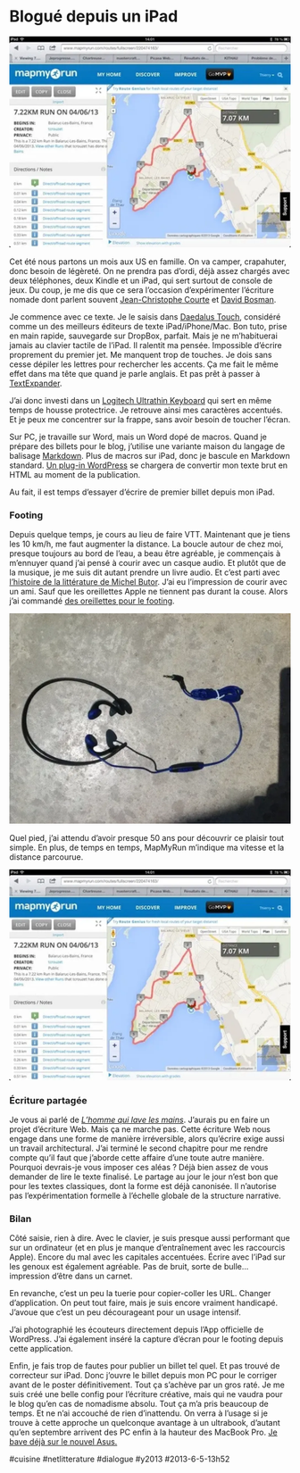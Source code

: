 # Blogué depuis un iPad

![](_i/20130605-140213.webp)

Cet été nous partons un mois aux US en famille. On va camper, crapahuter, donc besoin de légèreté. On ne prendra pas d’ordi, déjà assez chargés avec deux téléphones, deux Kindle et un iPad, qui sert surtout de console de jeux. Du coup, je me dis que ce sera l’occasion d’expérimenter l’écriture nomade dont parlent souvent [Jean-Christophe Courte](http://www.urbanbike.com/index.php/site/cat/ecrire) et [David Bosman](http://davidbosman.fr/blog/).

Je commence avec ce texte. Je le saisis dans [Daedalus Touch](http://daedalusapp.com/), considéré comme un des meilleurs éditeurs de texte iPad/iPhone/Mac. Bon tuto, prise en main rapide, sauvegarde sur DropBox, parfait. Mais je ne m’habituerai jamais au clavier tactile de l’iPad. Il ralentit ma pensée. Impossible d’écrire proprement du premier jet. Me manquent trop de touches. Je dois sans cesse dépiler les lettres pour rechercher les accents. Ça me fait le même effet dans ma tête que quand je parle anglais. Et pas prêt à passer à [TextExpander](http://smilesoftware.com/TextExpander/index.html).

J’ai donc investi dans un [Logitech Ultrathin Keyboard](http://www.logitech.com/fr-fr/tablet-accessories/ipad) qui sert en même temps de housse protectrice. Je retrouve ainsi mes caractères accentués. Et je peux me concentrer sur la frappe, sans avoir besoin de toucher l’écran.

Sur PC, je travaille sur Word, mais un Word dopé de macros. Quand je prépare des billets pour le blog, j’utilise une variante maison du langage de balisage [Markdown](http://fr.wikipedia.org/wiki/Markdown). Plus de macros sur iPad, donc je bascule en Markdown standard. [Un plug-in WordPress](http://wordpress.org/plugins/markdown-on-save-improved/) se chargera de convertir mon texte brut en HTML au moment de la publication.

Au fait, il est temps d’essayer d’écrire de premier billet depuis mon iPad.

### Footing

Depuis quelque temps, je cours au lieu de faire VTT. Maintenant que je tiens les 10 km/h, me faut augmenter la distance. La boucle autour de chez moi, presque toujours au bord de l’eau, a beau être agréable, je commençais à m’ennuyer quand j’ai pensé à courir avec un casque audio. Et plutôt que de la musique, je me suis dit autant prendre un livre audio. Et c’est parti avec [l’histoire de la littérature de Michel Butor](http://www.carnetsnord.fr/titre/petite-histoire-de-la-litterature-francaise). J’ai eu l’impression de courir avec un ami. Sauf que les oreillettes Apple ne tiennent pas durant la couse. Alors j’ai commandé [des oreillettes pour le footing](http://www.sennheiser.fr/tous-les-casques-sennheiser-adidas/casques-adidas-sport/details/1015/274/casques-pour-le-sport-avec-micro/pmx-685i---nouveau).

![20130605-135206.jpg](_i/20130605-135206.webp)

Quel pied, j’ai attendu d’avoir presque 50 ans pour découvrir ce plaisir tout simple. En plus, de temps en temps, MapMyRun m’indique ma vitesse et la distance parcourue.

![20130605-140213.jpg](_i/20130605-140213.webp)

### Écriture partagée

Je vous ai parlé de [*L’homme qui lave les mains*](#lhomme-qui-lave-les-mains). J’aurais pu en faire un projet d’écriture Web. Mais ça ne marche pas. Cette écriture Web nous engage dans une forme de manière irréversible, alors qu’écrire exige aussi un travail architectural. J’ai terminé le second chapitre pour me rendre compte qu’il faut que j’aborde cette affaire d’une toute autre manière. Pourquoi devrais-je vous imposer ces aléas ? Déjà bien assez de vous demander de lire le texte finalisé. Le partage au jour le jour n’est bon que pour les textes classiques, dont la forme est déjà canonisée. Il n’autorise pas l’expérimentation formelle à l’échelle globale de la structure narrative.

### Bilan

Côté saisie, rien à dire. Avec le clavier, je suis presque aussi performant que sur un ordinateur (et en plus je manque d’entraînement avec les raccourcis Apple). Encore du mal avec les capitales accentuées. Écrire avec l’iPad sur les genoux est également agréable. Pas de bruit, sorte de bulle... impression d’être dans un carnet.

En revanche, c’est un peu la tuerie pour copier-coller les URL. Changer d’application. On peut tout faire, mais je suis encore vraiment handicapé. J’avoue que c’est un peu décourageant pour un usage intensif.

J’ai photographié les écouteurs directement depuis l’App officielle de WordPress. J’ai également inséré la capture d’écran pour le footing depuis cette application.

Enfin, je fais trop de fautes pour publier un billet tel quel. Et pas trouvé de correcteur sur iPad. Donc j’ouvre le billet depuis mon PC pour le corriger avant de le poster définitivement. Tout ça s’achève par un gros raté. Je me suis créé une belle config pour l’écriture créative, mais qui ne vaudra pour le blog qu’en cas de nomadisme absolu. Tout ça m’a pris beaucoup de temps. Et ne n’ai accouché de rien d’inattendu. On verra à l’usage si je trouve à cette approche un quelconque avantage à un ultrabook, d’autant qu’en septembre arrivent des PC enfin à la hauteur des MacBook Pro. [Je bave déjà sur le nouvel Asus.](http://www.generation-nt.com/asus-zenbook-infinity-ultrabook-tactile-haswell-actualite-1741142.html)



#cuisine #netlitterature #dialogue #y2013 #2013-6-5-13h52
